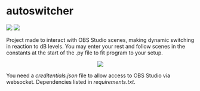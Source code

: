 # autoswitcher

[![](https://img.shields.io/badge/Build-stable-green.svg)](https://github.com/Tharos-ux/autoswitcher/)
[![](https://img.shields.io/badge/Interface-unfinished-red.svg)](https://github.com/Tharos-ux/autoswitcher/)

Project made to interact with OBS Studio scenes, making dynamic switching in reaction to dB levels.
You may enter your rest and follow scenes in the constants at the start of the .py file to fit program to your setup.

<p align="center">
  <img src="https://github.com/Tharos-ux/autoswitcher/blob/main/example.gif" />
</p>

You need a *creditentials.json* file to allow access to OBS Studio via websocket.
Dependencies listed in *requirements.txt*.